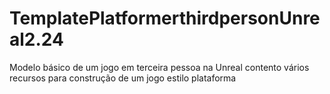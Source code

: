 # TemplatePlatformerthirdpersonUnreal2.24
Modelo básico de um jogo em terceira pessoa na Unreal contento vários recursos para construção de um jogo estilo plataforma
